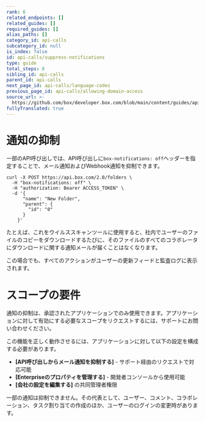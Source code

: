 ```yaml
---
rank: 6
related_endpoints: []
related_guides: []
required_guides: []
alias_paths: []
category_id: api-calls
subcategory_id: null
is_index: false
id: api-calls/suppress-notifications
type: guide
total_steps: 8
sibling_id: api-calls
parent_id: api-calls
next_page_id: api-calls/language-codes
previous_page_id: api-calls/allowing-domain-access
source_url: >-
  https://github.com/box/developer.box.com/blob/main/content/guides/api-calls/suppress-notifications.md
fullyTranslated: true
---
```

# 通知の抑制

一部のAPI呼び出しでは、API呼び出しに`box-notifications: off`ヘッダーを指定することで、メール通知およびWebhook通知を抑制できます。

<Tabs>

<Tab title="cURL">

```curl
curl -X POST https://api.box.com/2.0/folders \
  -H "box-notifications: off" \
  -H "authorization: Bearer ACCESS_TOKEN" \
  -d '{
      "name": "New Folder",
      "parent": {
        "id": "0"
      }
    }'

```

</Tab>

</Tabs>

たとえば、これをウイルススキャンツールに使用すると、社内でユーザーのファイルのコピーをダウンロードするたびに、そのファイルのすべてのコラボレータにダウンロードに関する通知メールが届くことはなくなります。

この場合でも、すべてのアクションがユーザーの更新フィードと監査ログに表示されます。

<Message type="warning">

# スコープの要件

通知の抑制は、承認されたアプリケーションでのみ使用できます。アプリケーションに対して有効にする必要なスコープをリクエストするには、サポートにお問い合わせください。

この機能を正しく動作させるには、アプリケーションに対して以下の設定を構成する必要があります。

* **\[API呼び出しからメール通知を抑制する]** - サポート経由のリクエストで対応可能
* **\[Enterpriseのプロパティを管理する]** - 開発者コンソールから使用可能
* **\[会社の設定を編集する]** の共同管理者権限

</Message>

<Message type="notice">

一部の通知は抑制できません。その代表として、ユーザー、コメント、コラボレーション、タスク割り当ての作成のほか、ユーザーのログインの変更時があります。

</Message>
